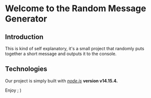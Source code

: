 # Welcome to the Random Message Generator

## Introduction 

This is kind of self explanatory, it's a small project that randomly puts together a short message and outputs it to the console.

## Technologies

Our project is simply built with [*node.js*](https://nodejs.org/en/) **version v14.15.4.**

Enjoy ; )

